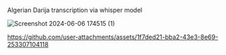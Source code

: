 Algerian Darija transcription via whisper model 



![Screenshot 2024-06-06 174515 (1)](https://github.com/user-attachments/assets/844b2cc2-c319-4be5-9466-5bed14c80492)


https://github.com/user-attachments/assets/1f7ded21-bba2-43e3-8e69-253307104118

